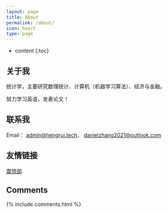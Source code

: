 ```yaml
---
layout: page
title: About
permalink: /about/
icon: heart
type: page
---
```


* content
{:toc}

## 关于我

统计学，主要研究数理统计、计算机（机器学习算法）、经济与金融。

努力学习英语，发表论文！

## 联系我

Email： admin@hengrui.tech， danielzhang2021@outlook.com

## 友情链接

 [震惊部](blog.666baby.com)

## Comments

{% include comments.html %}
